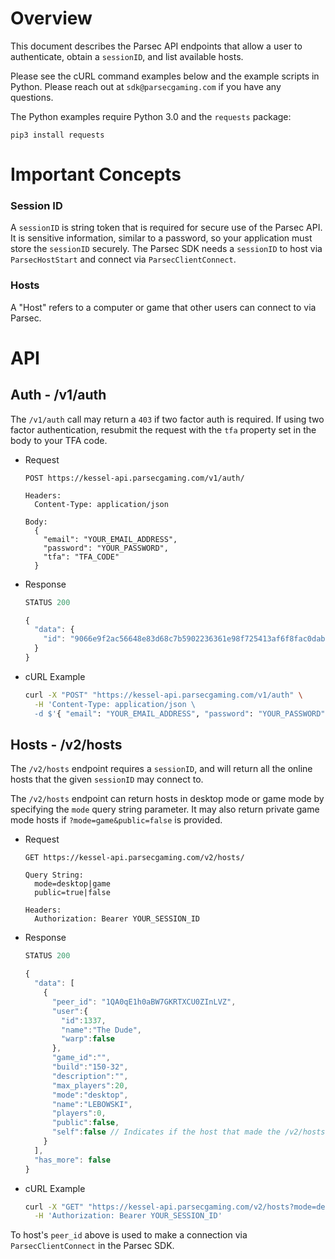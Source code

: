 # Overview
This document describes the Parsec API endpoints that allow a user to authenticate, obtain a `sessionID`, and list available hosts.

Please see the cURL command examples below and the example scripts in Python. Please reach out at `sdk@parsecgaming.com` if you have any questions.

The Python examples require Python 3.0 and the `requests` package:

`pip3 install requests`

# Important Concepts

### Session ID
A `sessionID` is string token that is required for secure use of the Parsec API. It is sensitive information, similar to a password, so your application must store the `sessionID` securely. The Parsec SDK needs a `sessionID` to host via `ParsecHostStart` and connect via `ParsecClientConnect`.

### Hosts
A "Host" refers to a computer or game that other users can connect to via Parsec.

# API

## Auth - /v1/auth
The `/v1/auth` call may return a `403` if two factor auth is required. If using two factor authentication, resubmit the request with the `tfa` property set in the body to your TFA code.

* Request
  ```text
  POST https://kessel-api.parsecgaming.com/v1/auth/

  Headers:
    Content-Type: application/json

  Body:
    {
      "email": "YOUR_EMAIL_ADDRESS",
      "password": "YOUR_PASSWORD",
      "tfa": "TFA_CODE"
    }
  ```

* Response
  ```javascript
  STATUS 200

  {
    "data": {
      "id": "9066e9f2ac56648e83d68c7b5902236361e98f725413af6f8fac0dab720cd270", // The sessionID
    }
  }
  ```

* cURL Example
  ```bash
  curl -X "POST" "https://kessel-api.parsecgaming.com/v1/auth" \
    -H 'Content-Type: application/json \
    -d $'{ "email": "YOUR_EMAIL_ADDRESS", "password": "YOUR_PASSWORD" }'
  ```

## Hosts - /v2/hosts
The `/v2/hosts` endpoint requires a `sessionID`, and will return all the online hosts that the given `sessionID` may connect to.

The `/v2/hosts` endpoint can return hosts in desktop mode or game mode by specifying the `mode` query string parameter. It may also return private game mode hosts if `?mode=game&public=false` is provided.

* Request
    ```text
    GET https://kessel-api.parsecgaming.com/v2/hosts/

    Query String:
      mode=desktop|game
      public=true|false

    Headers:
      Authorization: Bearer YOUR_SESSION_ID
    ```

* Response
    ```javascript
    STATUS 200

    {
      "data": [
        {
          "peer_id": "1QA0qE1h0aBW7GKRTXCU0ZInLVZ",
          "user":{
            "id":1337,
            "name":"The Dude",
            "warp":false
          },
          "game_id":"",
          "build":"150-32",
          "description":"",
          "max_players":20,
          "mode":"desktop",
          "name":"LEBOWSKI",
          "players":0,
          "public":false,
          "self":false // Indicates if the host that made the /v2/hosts call is attached to the same sessionID
        }
      ],
      "has_more": false
  }
  ```

* cURL Example
  ```bash
  curl -X "GET" "https://kessel-api.parsecgaming.com/v2/hosts?mode=desktop&public=false" \
    -H 'Authorization: Bearer YOUR_SESSION_ID'
  ```

To host's `peer_id` above is used to make a connection via `ParsecClientConnect` in the Parsec SDK.
